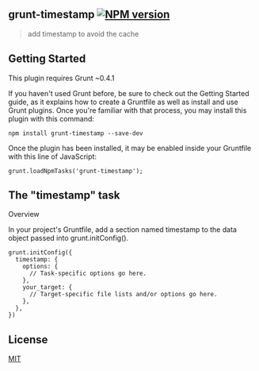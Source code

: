 ## grunt-timestamp [![NPM version](https://badge.fury.io/js/generator-timestamp.png)](http://badge.fury.io/js/generator-timestamp)

> add timestamp to avoid the cache

## Getting Started

This plugin requires Grunt ~0.4.1

If you haven't used Grunt before, be sure to check out the Getting Started guide, as it explains how to create a Gruntfile as well as install and use Grunt plugins. Once you're familiar with that process, you may install this plugin with this command:

	npm install grunt-timestamp --save-dev
	
Once the plugin has been installed, it may be enabled inside your Gruntfile with this line of JavaScript:

	grunt.loadNpmTasks('grunt-timestamp');

## The "timestamp" task

Overview

In your project's Gruntfile, add a section named timestamp to the data object passed into grunt.initConfig().

```
grunt.initConfig({
  timestamp: {
    options: {
      // Task-specific options go here.
    },
    your_target: {
      // Target-specific file lists and/or options go here.
    },
  },
})
```
## License

[MIT](http://rem.mit-license.org/)









		
